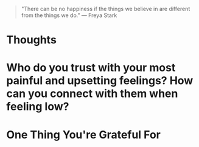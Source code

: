 
> \"There can be no happiness if the things we believe in are different from the things we do.\" — Freya Stark

# Thoughts

# Who do you trust with your most painful and upsetting feelings? How can you connect with them when feeling low?

# One Thing You're Grateful For

